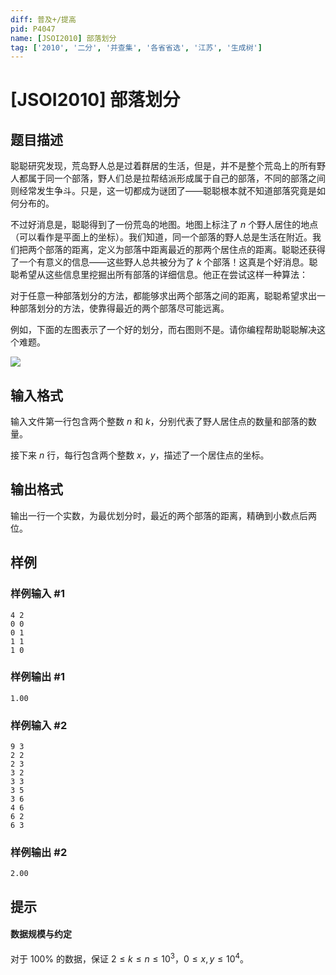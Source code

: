 ```yaml
---
diff: 普及+/提高
pid: P4047
name: [JSOI2010] 部落划分
tag: ['2010', '二分', '并查集', '各省省选', '江苏', '生成树']
---
```

# [JSOI2010] 部落划分
## 题目描述

聪聪研究发现，荒岛野人总是过着群居的生活，但是，并不是整个荒岛上的所有野人都属于同一个部落，野人们总是拉帮结派形成属于自己的部落，不同的部落之间则经常发生争斗。只是，这一切都成为谜团了——聪聪根本就不知道部落究竟是如何分布的。

不过好消息是，聪聪得到了一份荒岛的地图。地图上标注了 $n$ 个野人居住的地点（可以看作是平面上的坐标）。我们知道，同一个部落的野人总是生活在附近。我们把两个部落的距离，定义为部落中距离最近的那两个居住点的距离。聪聪还获得了一个有意义的信息——这些野人总共被分为了 $k$ 个部落！这真是个好消息。聪聪希望从这些信息里挖掘出所有部落的详细信息。他正在尝试这样一种算法：

对于任意一种部落划分的方法，都能够求出两个部落之间的距离，聪聪希望求出一种部落划分的方法，使靠得最近的两个部落尽可能远离。

例如，下面的左图表示了一个好的划分，而右图则不是。请你编程帮助聪聪解决这个难题。


![](https://cdn.luogu.com.cn/upload/pic/30573.png)
## 输入格式

输入文件第一行包含两个整数 $n$ 和 $k$，分别代表了野人居住点的数量和部落的数量。

接下来 $n$ 行，每行包含两个整数 $x$，$y$，描述了一个居住点的坐标。
## 输出格式

输出一行一个实数，为最优划分时，最近的两个部落的距离，精确到小数点后两位。
## 样例

### 样例输入 #1
```
4 2
0 0
0 1
1 1
1 0

```
### 样例输出 #1
```
1.00

```
### 样例输入 #2
```
9 3
2 2
2 3
3 2
3 3
3 5
3 6
4 6
6 2
6 3
```
### 样例输出 #2
```
2.00
```
## 提示

#### 数据规模与约定

对于 $100\%$ 的数据，保证 $2 \leq k \leq n \leq 10^3$，$0 \leq  x, y \leq 10^4$。
